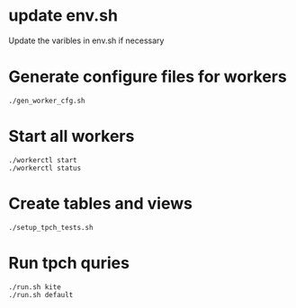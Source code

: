 # update env.sh 
Update the varibles in env.sh if necessary

# Generate configure files for workers
```
./gen_worker_cfg.sh
```

# Start all workers
```
./workerctl start
./workerctl status
```

# Create tables and views
```
./setup_tpch_tests.sh
```

# Run tpch quries
```
./run.sh kite 
./run.sh default
```
